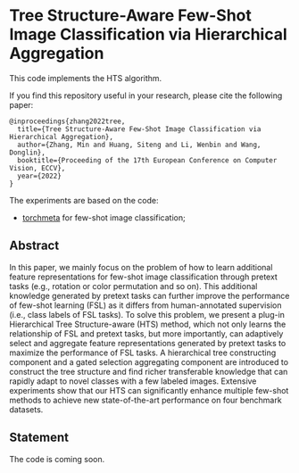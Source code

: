 # Tree Structure-Aware Few-Shot Image Classification via Hierarchical Aggregation

This code implements the HTS algorithm.

If you find this repository useful in your research, please cite the following paper:
```
@inproceedings{zhang2022tree,
  title={Tree Structure-Aware Few-Shot Image Classification via Hierarchical Aggregation},
  author={Zhang, Min and Huang, Siteng and Li, Wenbin and Wang, Donglin},
  booktitle={Proceeding of the 17th European Conference on Computer Vision, ECCV},
  year={2022}
}
```

The experiments are based on the code:
- [torchmeta](https://github.com/tristandeleu/pytorch-meta) for few-shot image classification;

## Abstract

In this paper, we mainly focus on the problem of how to learn additional feature representations for few-shot image classification through pretext tasks (e.g., rotation or color permutation and so on). This additional knowledge generated by pretext tasks can further improve the performance of few-shot learning (FSL) as it differs from human-annotated supervision (i.e., class labels of FSL tasks). To solve this problem, we present a plug-in Hierarchical Tree Structure-aware (HTS) method, which not only learns the relationship of FSL and pretext tasks, but more importantly, can adaptively select and aggregate feature representations generated by pretext tasks to maximize the performance of FSL tasks. A hierarchical tree constructing component and a gated selection aggregating component are introduced to construct the tree structure and find richer transferable knowledge that can rapidly adapt to novel classes with a few labeled images. Extensive experiments show that our HTS can significantly enhance multiple few-shot methods to achieve new state-of-the-art performance on four benchmark datasets. 


## Statement

The code is coming soon.



<!-- ## Prerequisites
- python 
- 



## Datasets and Scripts -->



